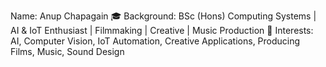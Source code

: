 Name: Anup Chapagain
🎓 Background: BSc (Hons) Computing Systems | AI & IoT Enthusiast | Filmmaking | Creative | Music Production
🚀 Interests: AI, Computer Vision, IoT Automation, Creative Applications, Producing Films, Music, Sound Design

<!---
anupanonymous/anupanonymous is a ✨ special ✨ repository because its `README.md` (this file) appears on your GitHub profile.
You can click the Preview link to take a look at your changes.
--->
